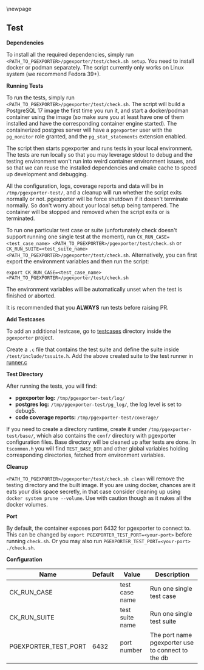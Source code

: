 \newpage

## Test

**Dependencies**

To install all the required dependencies, simply run `<PATH_TO_PGEXPORTER>/pgexporter/test/check.sh setup`. You need to install docker or podman
separately. The script currently only works on Linux system (we recommend Fedora 39+).

**Running Tests**

To run the tests, simply run `<PATH_TO_PGEXPORTER>/pgexporter/test/check.sh`. The script will build a PostgreSQL 17 image the first time you run it,
and start a docker/podman container using the image (so make sure you at least have one of them installed and have the corresponding container engine started).
The containerized postgres server will have a `pgexporter` user with the `pg_monitor` role granted, and the `pg_stat_statements` extension enabled.

The script then starts pgexporter and runs tests in your local environment. The tests are run locally so that you may leverage stdout to debug and
the testing environment won't run into weird container environment issues, and so that we can reuse the installed dependencies and cmake cache to speed up development
and debugging.

All the configuration, logs, coverage reports and data will be in `/tmp/pgexporter-test/`, and a cleanup will run whether
the script exits normally or not. pgexporter will be force shutdown if it doesn't terminate normally.
So don't worry about your local setup being tampered. The container will be stopped and removed when the script exits or is terminated.

To run one particular test case or suite (unfortunately check doesn't support running one single test at the moment),
run `CK_RUN_CASE=<test_case_name> <PATH_TO_PGEXPORTER>/pgexporter/test/check.sh` or
`CK_RUN_SUITE=<test_suite_name> <PATH_TO_PGEXPORTER>/pgexporter/test/check.sh`. Alternatively, you can first export the environment variables
and then run the script:
```
export CK_RUN_CASE=<test_case_name>
<PATH_TO_PGEXPORTER>/pgexporter/test/check.sh
```

The environment variables will be automatically unset when the test is finished or aborted.

It is recommended that you **ALWAYS** run tests before raising PR.

**Add Testcases**

To add an additional testcase, go to [testcases](https://github.com/pgexporter/pgexporter/tree/main/test/testcases) directory inside the `pgexporter` project.

Create a `.c` file that contains the test suite and define the suite inside `/test/include/tssuite.h`. Add the above created suite to the test runner in [runner.c](https://github.com/pgexporter/pgexporter/tree/main/test/runner.c)

**Test Directory**

After running the tests, you will find:

* **pgexporter log:** `/tmp/pgexporter-test/log/`
* **postgres log:** `/tmp/pgexporter-test/pg_log/`, the log level is set to debug5.
* **code coverage reports:** `/tmp/pgexporter-test/coverage/`

If you need to create a directory runtime, create it under `/tmp/pgexporter-test/base/`, which also contains the `conf/` directory with pgexporter configuration files.
Base directory will be cleaned up after tests are done. In `tscommon.h` you will find `TEST_BASE_DIR` and other global variables holding corresponding directories,
fetched from environment variables.

**Cleanup**

`<PATH_TO_PGEXPORTER>/pgexporter/test/check.sh clean` will remove the testing directory and the built image. If you are using docker, chances are it eats your
disk space secretly, in that case consider cleaning up using `docker system prune --volume`. Use with caution though as it
nukes all the docker volumes.

**Port**

By default, the container exposes port 6432 for pgexporter to connect to. This can be changed by `export PGEXPORTER_TEST_PORT=<your-port>` before running `check.sh`. Or you
may also run `PGEXPORTER_TEST_PORT=<your-port> ./check.sh`.

**Configuration**

| Name                | Default | Value           | Description                                          |
|---------------------|---------|-----------------|------------------------------------------------------|
| CK_RUN_CASE         |         | test case name  | Run one single test case                             |
| CK_RUN_SUITE        |         | test suite name | Run one single test suite                            |
| PGEXPORTER_TEST_PORT| 6432    | port number     | The port name pgexporter use to connect to the db    |
